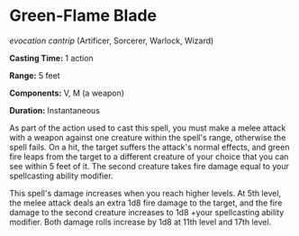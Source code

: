 # Green-Flame Blade
*evocation cantrip* (Artificer, Sorcerer, Warlock, Wizard)

**Casting Time:** 1 action

**Range:** 5 feet

**Components:** V, M (a weapon)

**Duration:** Instantaneous

As part of the action used to cast this spell, you must make a melee attack with a weapon against one creature within the spell's range, otherwise the spell fails. On a hit, the target suffers the attack's normal effects, and green fire leaps from the target to a different creature of your choice that you can see within 5 feet of it. The second creature takes fire damage equal to your spellcasting ability modifier.

This spell's damage increases when you reach higher levels. At 5th level, the melee attack deals an extra 1d8 fire damage to the target, and the fire damage to the second creature increases to 1d8 +your spellcasting ability modifier. Both damage rolls increase by 1d8 at 11th level and 17th level.
